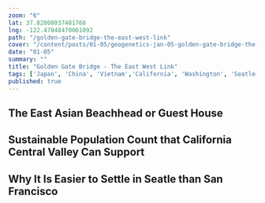 ```yaml
---
zoom: "6"
lat: 37.82008037481768
lng: -122.47848470061092
path: "/golden-gate-bridge-the-east-west-link"
cover: "/content/posts/01-05/geogenetics-jan-05-golden-gate-bridge-the-east-west-link.png"
date: "01-05"
summary: ""
title: "Golden Gate Bridge - The East West Link"
tags: ['Japan', 'China', 'Vietnam','California', 'Washington', 'Seatle', 'United States', 'Pacifics Ocean', 'Golden Gate', 'Spykman World','GeoGenetics']  
published: true
---
```

## The East Asian Beachhead or Guest House

## Sustainable Population Count that California Central Valley Can Support

## Why It Is Easier to Settle in Seatle than San Francisco
